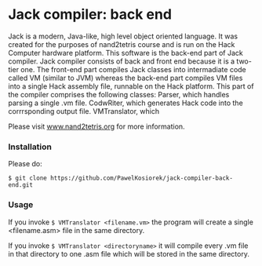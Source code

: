 # Jack compiler: back end
Jack is a modern, Java-like, high level object oriented language. It was created for the purposes of nand2tetris course and is run on the Hack Computer hardware platform. This software is the back-end part of Jack compiler. Jack compiler consists of back and front end because it is a two-tier one. The front-end part compiles Jack classes into intermadiate code called VM (similar to JVM) whereas the back-end part compiles VM files into a single Hack assembly file, runnable on the Hack platform.
This part of the compiler comprises the following classes:
Parser, which handles parsing a single .vm file. 
CodwRiter, which generates Hack code into the corrrsponding output file.
VMTranslator, which 

Please visit www.nand2tetris.org for more information.

### Installation

Please do:

`$ git clone https://github.com/PawelKosiorek/jack-compiler-back-end.git`

### Usage

If you invoke `$ VMTranslator <filename.vm>` the program will create a single <filename.asm> file in the same directory.

If you invoke `$ VMTranslator <directoryname>` it will compile every .vm file in that directory to one .asm file which will be stored in the same directory.
